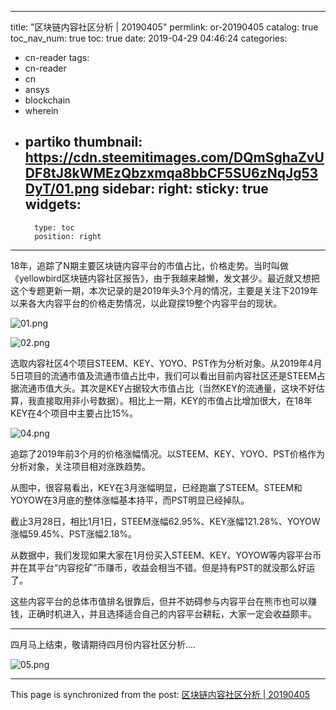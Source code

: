 
---
title: "区块链内容社区分析 | 20190405"
permlink: or-20190405
catalog: true
toc_nav_num: true
toc: true
date: 2019-04-29 04:46:24
categories:
- cn-reader
tags:
- cn-reader
- cn
- ansys
- blockchain
- wherein
- partiko
thumbnail: https://cdn.steemitimages.com/DQmSghaZvUDF8tJ8kWMEzQbzxmqa8bbCF5SU6zNqJg53DyT/01.png
sidebar:
    right:
        sticky: true
widgets:
    -
        type: toc
        position: right
---


18年，追踪了N期主要区块链内容平台的市值占比，价格走势。当时叫做《yellowbird区块链内容社区报告》，由于我越来越懒，发文甚少。最近就又想把这个专题更新一期，本次记录的是2019年头3个月的情况，主要是关注下2019年以来各大内容平台的价格走势情况，以此窥探19整个内容平台的现状。

![01.png](https://cdn.steemitimages.com/DQmSghaZvUDF8tJ8kWMEzQbzxmqa8bbCF5SU6zNqJg53DyT/01.png)

![02.png](https://cdn.steemitimages.com/DQmc28b4wuSDRKkSGS6bvPfPHgcCPgYZYyRpqK6Z2bZktRE/02.png)

选取内容社区4个项目STEEM、KEY、YOYO、PST作为分析对象。从2019年4月5日项目的流通市值及流通市值占比中，我们可以看出目前内容社区还是STEEM占据流通市值大头。其次是KEY占据较大市值占比（当然KEY的流通量，这块不好估算，我直接取用非小号数据）。相比上一期，KEY的市值占比增加很大，在18年KEY在4个项目中主要占比15%。

![04.png](https://cdn.steemitimages.com/DQmUDsoittS3AM7bKu4mWtTX2PFSfaDJN9WYV5Dh2QKh2Ha/04.png)

追踪了2019年前3个月的价格涨幅情况。以STEEM、KEY、YOYO、PST价格作为分析对象，关注项目相对涨跌趋势。

从图中，很容易看出，KEY在3月涨幅明显，已经跑赢了STEEM。STEEM和YOYOW在3月底的整体涨幅基本持平，而PST明显已经掉队。

截止3月28日，相比1月1日，STEEM涨幅62.95%、KEY涨幅121.28%、YOYOW涨幅59.45%、PST涨幅2.18%。

从数据中，我们发现如果大家在1月份买入STEEM、KEY、YOYOW等内容平台币并在其平台“内容挖矿”币赚币，收益会相当不错。但是持有PST的就没那么好运了。

这些内容平台的总体市值排名很靠后，但并不妨碍参与内容平台在熊市也可以赚钱，正确时机进入，并且选择适合自己的内容平台耕耘，大家一定会收益颇丰。

---

四月马上结束，敬请期待四月份内容社区分析....

![05.png](https://cdn.steemitimages.com/DQmXMHQqytM9fhcD3B1tij1AYUc9148uFKgheH3cHRerScd/05.png)

- - -

This page is synchronized from the post: [区块链内容社区分析 | 20190405](https://steemit.com/@yellowbird/or-20190405)
